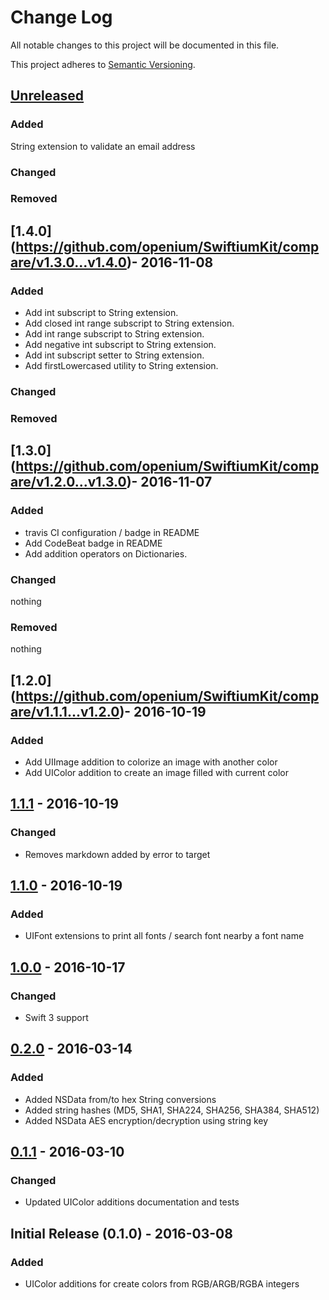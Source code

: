 # Change Log
All notable changes to this project will be documented in this file.

This project adheres to [Semantic Versioning](http://semver.org/).

## [Unreleased](https://github.com/openium/SwiftiumKit/compare/latest...HEAD)
### Added
String extension to validate an email address

### Changed

### Removed


## [1.4.0] (https://github.com/openium/SwiftiumKit/compare/v1.3.0...v1.4.0)- 2016-11-08
### Added
- Add int subscript to String extension.
- Add closed int range subscript to String extension.
- Add int range subscript to String extension.
- Add negative int subscript to String extension.
- Add int subscript setter to String extension.
- Add firstLowercased utility to String extension.

### Changed

### Removed

## [1.3.0] (https://github.com/openium/SwiftiumKit/compare/v1.2.0...v1.3.0)- 2016-11-07
### Added
- travis CI configuration / badge in README
- Add CodeBeat badge in README
- Add addition operators on Dictionaries.

### Changed
nothing

### Removed
nothing

## [1.2.0] (https://github.com/openium/SwiftiumKit/compare/v1.1.1...v1.2.0)- 2016-10-19
### Added
- Add UIImage addition to colorize an image with another color
- Add UIColor addition to create an image filled with current color

## [1.1.1](https://github.com/openium/SwiftiumKit/compare/v1.1.0...v1.1.1) - 2016-10-19
### Changed
- Removes markdown added by error to target

## [1.1.0](https://github.com/openium/SwiftiumKit/compare/v1.0.0...v1.1.0) - 2016-10-19
### Added
- UIFont extensions to print all fonts / search font nearby a font name

## [1.0.0](https://github.com/openium/SwiftiumKit/compare/v0.2.0...v1.0.0) - 2016-10-17
### Changed
- Swift 3 support

## [0.2.0](https://github.com/openium/SwiftiumKit/compare/v0.1.1...v0.2.0) - 2016-03-14
### Added
- Added NSData from/to hex String conversions
- Added string hashes (MD5, SHA1, SHA224, SHA256, SHA384, SHA512)
- Added NSData AES encryption/decryption using string key

## [0.1.1](https://github.com/openium/SwiftiumKit/compare/v0.1.0...v0.1.1) - 2016-03-10
### Changed
- Updated UIColor additions documentation and tests

## Initial Release (0.1.0) - 2016-03-08
### Added
- UIColor additions for create colors from RGB/ARGB/RGBA integers

